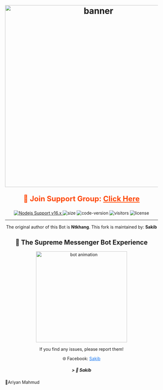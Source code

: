 <h1 align="center">
  <img src="https://i.ibb.co/RQ28H2p/banner.png" alt="banner" width="600">
</h1>

<!-- Support Group উপরে -->
<div align="center" style="margin-bottom: 20px;">
  <p style="font-size: 24px; font-weight: bold; color: #ff4500;">
    💬 Join Support Group: 
    <a href="https://m.me/j/AbaQ4b1Z9VJW7eIv/" style="color: #ff4500; text-decoration: underline;">Click Here</a>
  </p>
</div>

<p align="center">
	<a href="https://nodejs.org/dist/v16.20.0">
		<img src="https://img.shields.io/badge/Nodejs%20Support-16.x-brightgreen.svg?style=flat-square" alt="Nodejs Support v16.x">
	</a>
    <img alt="size" src="https://img.shields.io/badge/repo-size-lightgrey?style=flat-square">
    <img alt="code-version" src="https://img.shields.io/badge/code%20version-v1.0-brightgreen?style=flat-square">
    <img alt="visitors" src="https://visitor-badge.laobi.icu/badge?style=flat-square&page_id=Sakib.Goat-Bot-V2">
    <img alt="license" src="https://img.shields.io/badge/license-MIT-green?style=flat-square&color=brightgreen">
</p>

---

<p align="center">
The original author of this Bot is <strong>Ntkhang</strong>. This fork is maintained by: <strong>Sakib</strong>
</p>

<!-- হেডার এবং GIF -->
<h2 align="center">🚀 The Supreme Messenger Bot Experience</h2>

<p align="center">
    <img src="https://media.giphy.com/media/26tn33aiTi1jkl6H6/giphy.gif" width="300" alt="bot animation">
</p>

<p align="center">
If you find any issues, please report them!
</p>

<div align="center">
<p>🌐 Facebook: <a href="https://www.facebook.com/share/1PUp54wzjf/" style="color: #1877f2;">Sakib</a></p>
</div>

<h5 align="center">
> 🎀 Sakib
</h5>

🔹Ariyan Mahmud
